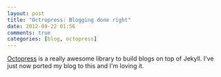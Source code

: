 ```yaml
---
layout: post
title: "Octropress: Blogging done right"
date: 2012-09-22 01:56
comments: true
categories: [blog, octopress]
---
```


[Octopress](http://octopress.org/) is a really awesome library to build blogs on top of Jekyll. I've just now ported my blog to this and I'm loving it.